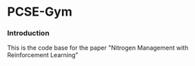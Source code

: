 # PCSE-Gym

### Introduction
This is the code base for the paper "Nitrogen Management with Reinforcement Learning"
